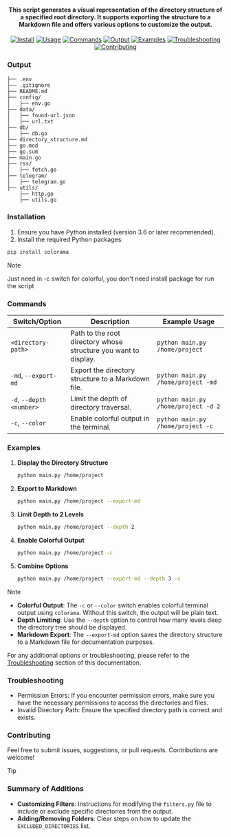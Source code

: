 <h4 align="center">This script generates a visual representation of the directory structure of a specified root directory. It supports exporting the structure to a Markdown file and offers various options to customize the output.</h4>
<p align="center">
  <a href="#installation"><img src="https://img.shields.io/badge/Install-blue?style=for-the-badge" alt="Install"></a>
  <a href="#usage"><img src="https://img.shields.io/badge/Usage-green?style=for-the-badge" alt="Usage"></a>
  <a href="#commands"><img src="https://img.shields.io/badge/Commands-red?style=for-the-badge" alt="Commands"></a>
  <a href="#output"><img src="https://img.shields.io/badge/Output-orange?style=for-the-badge" alt="Output"></a>
  <a href="#examples"><img src="https://img.shields.io/badge/Examples-purple?style=for-the-badge" alt="Examples"></a>
  <a href="#troubleshooting"><img src="https://img.shields.io/badge/Troubleshooting-aqua?style=for-the-badge" alt="Troubleshooting"></a>
  <a href="#contributing"><img src="https://img.shields.io/badge/Contributing-yellow?style=for-the-badge" alt="Contributing"></a>
</p>

### Output

```
├── .env
├── .gitignore
├── README.md
├── config/
│   ├── env.go
├── data/
│   ├── found-url.json
│   ├── url.txt
├── db/
│   ├── db.go
├── directory_structure.md
├── go.mod
├── go.sum
├── main.go
├── rss/
│   ├── fetch.go
├── telegram/
│   ├── telegram.go
├── utils/
    ├── http.go
    ├── utils.go
```

### Installation

1.  Ensure you have Python installed (version 3.6 or later recommended).
2.  Install the required Python packages:
   ```bash
   pip install colorama
```
> [!NOTE]
> Just need in -c switch for colorful, you don't need install package for run the script
    

### Commands

| Switch/Option            | Description                                                     | Example Usage                       |
| ------------------------ | --------------------------------------------------------------- | ----------------------------------- |
| `<directory-path>`       | Path to the root directory whose structure you want to display. | `python main.py /home/project`      |
| `-md`, `--export-md`     | Export the directory structure to a Markdown file.              | `python main.py /home/project -md`  |
| `-d`, `--depth <number>` | Limit the depth of directory traversal.                         | `python main.py /home/project -d 2` |
| `-c`, `--color`          | Enable colorful output in the terminal.                         | `python main.py /home/project -c`   |

### Examples

1. **Display the Directory Structure**

   ```bash
   python main.py /home/project
   ```

2. **Export to Markdown**

   ```bash
   python main.py /home/project --export-md
   ```

3. **Limit Depth to 2 Levels**

   ```bash
   python main.py /home/project --depth 2
   ```
4. **Enable Colorful Output**

   ```bash
   python main.py /home/project -c
   ```

5. **Combine Options**

   ```bash
   python main.py /home/project --export-md --depth 3 -c
   ```
> [!NOTE]
> - **Colorful Output**: The `-c` or `--color` switch enables colorful terminal output using `colorama`. Without this switch, the output will be plain text.
> - **Depth Limiting**: Use the `--depth` option to control how many levels deep the directory tree should be displayed.
> - **Markdown Export**: The `--export-md` option saves the directory structure to a Markdown file for documentation purposes.
> 
> For any additional options or troubleshooting, please refer to the [Troubleshooting](#troubleshooting) section of this documentation.

### Troubleshooting

- Permission Errors: If you encounter permission errors, make sure you have the necessary permissions to access the directories and files.
- Invalid Directory Path: Ensure the specified directory path is correct and exists.

### Contributing

Feel free to submit issues, suggestions, or pull requests. Contributions are welcome!

> [!TIP]
> ### Summary of Additions
> - **Customizing Filters**: Instructions for modifying the `filters.py` file to include or exclude specific directories from the output.
> - **Adding/Removing Folders**: Clear steps on how to update the `EXCLUDED_DIRECTORIES` list.


